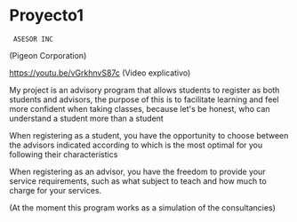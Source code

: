 # Proyecto1

     ASESOR INC
(Pigeon Corporation)

https://youtu.be/vGrkhnvS87c  (Video explicativo)

My project is an advisory program that allows students to register as both students and advisors, the purpose of this is to facilitate learning and feel more confident when taking classes, because let's be honest, who can understand a student more than a student

When registering as a student, you have the opportunity to choose between the advisors indicated according to which is the most optimal for you following their characteristics

When registering as an advisor, you have the freedom to provide your service requirements, such as what subject to teach and how much to charge for your services.

(At the moment this program works as a simulation of the consultancies)